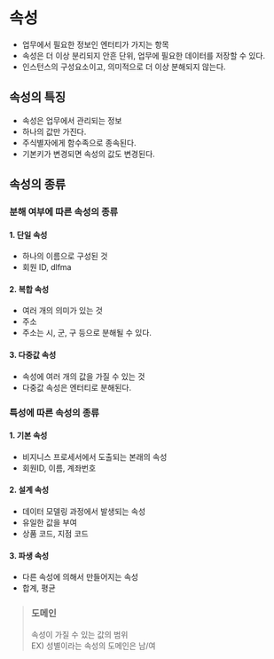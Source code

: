 # 속성

- 업무에서 필요한 정보인 엔터티가 가지는 항목
- 속성은 더 이상 분리되지 안흔 단위, 업무에 필요한 데이터를 저장할 수 있다.
- 인스턴스의 구성요소이고, 의미적으로 더 이상 분해되지 않는다.

## 속성의 특징

- 속성은 업무에서 관리되는 정보
- 하나의 값만 가진다.
- 주식별자에게 함수족으로 종속된다.
- 기본키가 변경되면 속성의 값도 변경된다.

## 속성의 종류

### 분해 여부에 따른 속성의 종류

#### 1. 단일 속성

- 하나의 이름으로 구성된 것
- 회원 ID, dlfma

#### 2. 복합 속성

- 여러 개의 의미가 있는 것
- 주소
- 주소는 시, 군, 구 등으로 분해될 수 있다.

#### 3. 다중값 속성

- 속성에 여러 개의 값을 가질 수 있는 것
- 다중값 속성은 엔터티로 분해된다.

### 특성에 따른 속성의 종류

#### 1. 기본 속성

- 비지니스 프로세서에서 도출되는 본래의 속성
- 회원ID, 이름, 계좌번호

#### 2. 설계 속성

- 데이터 모델링 과정에서 발생되는 속성
- 유일한 값을 부여
- 상품 코드, 지점 코드

#### 3. 파생 속성

- 다른 속성에 의해서 만들어지는 속성
- 합계, 평균

> ### 도메인
>
> 속성이 가질 수 있는 값의 범위 <br/>
> EX) 성별이라는 속성의 도메인은 남/여
